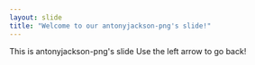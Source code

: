 ```yaml
---
layout: slide
title: "Welcome to our antonyjackson-png's slide!"
---
```

This is antonyjackson-png's slide
Use the left arrow to go back!
